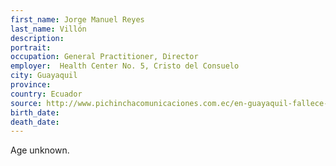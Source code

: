 ```yaml
---
first_name: Jorge Manuel Reyes
last_name: Villón
description: 
portrait: 
occupation: General Practitioner, Director
employer:  Health Center No. 5, Cristo del Consuelo
city: Guayaquil
province: 
country: Ecuador
source: http://www.pichinchacomunicaciones.com.ec/en-guayaquil-fallece-jorge-reyes-primer-medico-contagiado-por-coronavirus/
birth_date: 
death_date: 
---
```


Age unknown.
